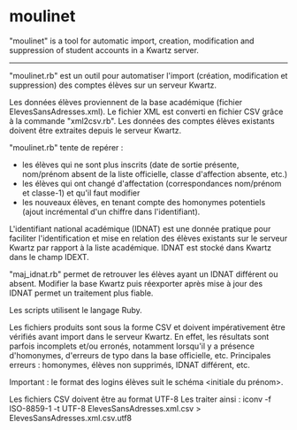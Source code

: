 # moulinet


"moulinet" is a tool for automatic import, creation, modification and suppression of student accounts in a Kwartz server.

---

"moulinet.rb" est un outil pour automatiser l'import (création, modification et suppression) des comptes élèves sur un serveur Kwartz.

Les données élèves proviennent de la base académique (fichier ElevesSansAdresses.xml).
Le fichier XML est converti en fichier CSV grâce à la commande "xml2csv.rb".
Les données des comptes élèves existants doivent être extraites depuis le serveur Kwartz.

"moulinet.rb" tente de repérer :
- les élèves qui ne sont plus inscrits (date de sortie présente, nom/prénom absent de la liste officielle, classe d'affection absente, etc.)
- les élèves qui ont changé d'affectation (correspondances nom/prénom et classe-1) et qu'il faut modifier
- les nouveaux élèves, en tenant compte des homonymes potentiels (ajout incrémental d'un chiffre dans l'identifiant).

L'identifiant national académique (IDNAT) est une donnée pratique pour faciliter l'identification et mise en relation des élèves existants sur le serveur Kwartz par rapport à la liste académique.
IDNAT est stocké dans Kwartz dans le champ IDEXT.

"maj_idnat.rb" permet de retrouver les élèves ayant un IDNAT différent ou absent.
Modifier la base Kwartz puis réexporter après mise à jour des IDNAT permet un traitement plus fiable.


Les scripts utilisent le langage Ruby.




Les fichiers produits sont sous la forme CSV et doivent impérativement être vérifiés avant import dans le serveur Kwartz.
En effet, les résultats sont parfois incomplets et/ou erronés, notamment lorsqu'il y a présence d'homonymes, d'erreurs de typo dans la base officielle, etc.
Principales erreurs : homonymes, élèves non supprimés, IDNAT différent, etc.

Important : le format des logins élèves suit le schéma <initiale du prénom>.<nom>


Les fichiers CSV doivent être au format UTF-8
Les traiter ainsi :
	iconv -f ISO-8859-1 -t UTF-8 ElevesSansAdresses.xml.csv > ElevesSansAdresses.xml.csv.utf8

